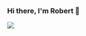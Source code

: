### Hi there, I'm Robert 👋
![](https://github-readme-stats.vercel.app/api?username=Nyariki&show_icons=true&include_all_commits=true&line_height=40&theme=tokyonight)


